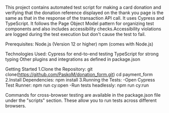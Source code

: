 This project contains automated test script for making a card donation and verifying that the donation reference displayed on the thank you page is the same as that in the response of the transaction API call. It uses Cypress and TypeScript. It follows the Page Object Model pattern for organizing test components and also includes accessibility checks.Accessibility violations are logged during the test execution but don't cause the test to fail. 

Prerequisites:
Node.js (Version 12 or higher)
npm (comes with Node.js)

Technologies Used:
Cypress for end-to-end testing
TypeScript for strong typing
Other plugins and integrations as defined in package.json

Getting Started
1.Clone the Repository:
git clone(https://github.com/PaskoM/donation_form.git)
cd payment_form
2.Install Dependencies:
npm install
3.Running the Tests:
-Open Cypress Test Runner:
npm run cy:open
-Run tests headlessly:
npm run cy:run

Commands for cross-browser testing are available in the package.json file under the "scripts" section. These allow you to run tests across different browsers.


